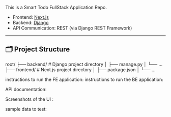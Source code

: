 This is a Smart Todo FullStack Application Repo.
- Frontend: [Next.js](https://nextjs.org/)
- Backend: [Django](https://www.djangoproject.com/)
- API Communication: REST (via Django REST Framework)

---

## 🗂️ Project Structure

root/
├── backend/ # Django project directory
│ ├── manage.py
│ └── ...
├── frontend/ # Next.js project directory
│ ├── package.json
│ └── ...

instructions to run the FE application:
instructions to run the BE application:

API documentation:

Screenshots of the UI :


sample data to test:
